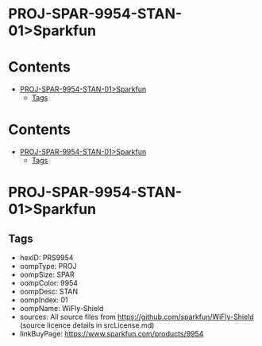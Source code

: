 
PROJ-SPAR-9954-STAN-01>Sparkfun
===============================

Contents
========

* [PROJ-SPAR-9954-STAN-01>Sparkfun](#proj-spar-9954-stan-01sparkfun)
	* [Tags](#tags)

Contents
========

* [PROJ-SPAR-9954-STAN-01>Sparkfun](#proj-spar-9954-stan-01sparkfun)
	* [Tags](#tags)

# PROJ-SPAR-9954-STAN-01>Sparkfun

## Tags

- hexID: PRS9954
- oompType: PROJ
- oompSize: SPAR
- oompColor: 9954
- oompDesc: STAN
- oompIndex: 01
- oompName: WiFly-Shield
- sources: All source files from https://github.com/sparkfun/WiFly-Shield (source licence details in srcLicense.md)
- linkBuyPage: https://www.sparkfun.com/products/9954
